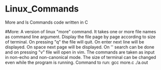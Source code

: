 # Linux_Commands
More and ls Commands code written in C

#More:
      A version of linux "more" command. It takes one or more file names as command line argument. Display the file page by page according to size of terminal. On pressing "q" the file will quit. On enter next line will be displayed. On space next page will be displayed. On '\' search can be done and on pressing "v" file will open in vim. The commands are taken as input in non-echo and non-canonical mode. The size of terminal can be changed even while the program is running.
Command to run: gcc more.c
                ./a.out <space separated file names>
